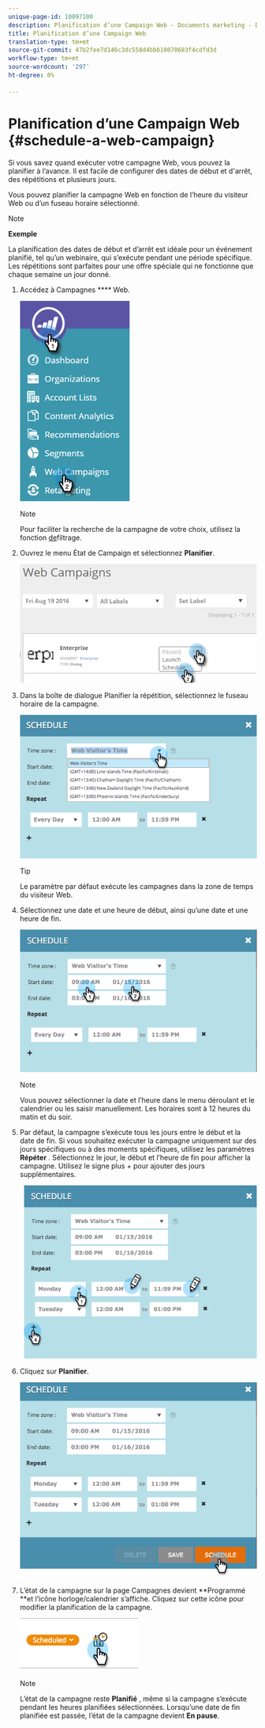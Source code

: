 ```yaml
---
unique-page-id: 10097100
description: Planification d’une Campaign Web - Documents marketing - Documentation du produit
title: Planification d’une Campaign Web
translation-type: tm+mt
source-git-commit: 47b2fee7d146c3dc558d4bbb10070683f4cdfd3d
workflow-type: tm+mt
source-wordcount: '297'
ht-degree: 0%

---
```



# Planification d’une Campaign Web {#schedule-a-web-campaign}

Si vous savez quand exécuter votre campagne Web, vous pouvez la planifier à l’avance. Il est facile de configurer des dates de début et d&#39;arrêt, des répétitions et plusieurs jours.

Vous pouvez planifier la campagne Web en fonction de l’heure du visiteur Web ou d’un fuseau horaire sélectionné.

>[!NOTE]
>
>**Exemple**
>
>La planification des dates de début et d’arrêt est idéale pour un événement planifié, tel qu’un webinaire, qui s’exécute pendant une période spécifique. Les répétitions sont parfaites pour une offre spéciale qui ne fonctionne que chaque semaine un jour donné.

1. Accédez à Campagnes **** Web.

   ![](assets/image2016-8-18-16-3a38-3a47.png)

   >[!NOTE]
   >
   >Pour faciliter la recherche de la campagne de votre choix, utilisez la fonction [de](filter-web-campaigns.md)filtrage.

1. Ouvrez le menu État de Campaign et sélectionnez **Planifier**.

   ![](assets/image2016-8-18-16-3a41-3a45.png)

1. Dans la boîte de dialogue Planifier la répétition, sélectionnez le fuseau horaire de la campagne.

   ![](assets/image2016-1-14-8-3a14-3a20.png)

   >[!TIP]
   >
   >Le paramètre par défaut exécute les campagnes dans la zone de temps du visiteur Web.

1. Sélectionnez une date et une heure de début, ainsi qu’une date et une heure de fin.

   ![](assets/image2016-1-14-8-3a16-3a12.png)

   >[!NOTE]
   >
   >Vous pouvez sélectionner la date et l’heure dans le menu déroulant et le calendrier ou les saisir manuellement. Les horaires sont à 12 heures du matin et du soir.

1. Par défaut, la campagne s’exécute tous les jours entre le début et la date de fin. Si vous souhaitez exécuter la campagne uniquement sur des jours spécifiques ou à des moments spécifiques, utilisez les paramètres **Répéter** . Sélectionnez le jour, le début et l’heure de fin pour afficher la campagne. Utilisez le signe plus + pour ajouter des jours supplémentaires.

   ![](assets/image2016-1-14-8-3a19-3a37.png)

1. Cliquez sur **Planifier**.

   ![](assets/image2016-1-14-8-3a27-3a55.png)

1. L’état de la campagne sur la page Campagnes devient **Programmé **et l’icône horloge/calendrier s’affiche. Cliquez sur cette icône pour modifier la planification de la campagne.

   ![](assets/image2016-1-14-8-3a27-3a32.png)

   >[!NOTE]
   >
   >L’état de la campagne reste **Planifié** , même si la campagne s’exécute pendant les heures planifiées sélectionnées. Lorsqu’une date de fin planifiée est passée, l’état de la campagne devient **En pause**.

